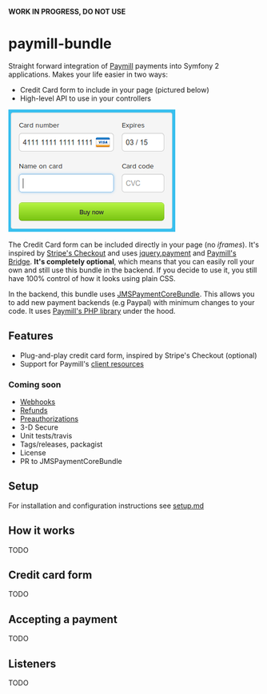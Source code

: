 **WORK IN PROGRESS, DO NOT USE**

# paymill-bundle
Straight forward integration of [Paymill](http://paymill.com) payments into Symfony 2 applications. Makes your life easier in two ways:

* Credit Card form to include in your page (pictured below)
* High-level API to use in your controllers

![Credit card form screenshot](Resources/doc/form.png)

The Credit Card form can be included directly in your page (no *iframes*). It's inspired by [Stripe's Checkout](https://stripe.com/blog/stripe-checkout) and uses [jquery.payment](https://github.com/stripe/jquery.payment) and [Paymill's Bridge](https://www.paymill.com/en-gb/documentation-3/reference/paymill-bridge/). **It's completely optional**, which means that you can easily roll your own and still use this bundle in the backend. If you decide to use it, you still have 100% control of how it looks using plain CSS.

In the backend, this bundle uses [JMSPaymentCoreBundle](https://github.com/schmittjoh/JMSPaymentCoreBundle). This allows you to add new payment backends (e.g Paypal) with minimum changes to your code. It uses [Paymill's PHP library](https://github.com/Paymill/Paymill-PHP) under the hood.

## Features

* Plug-and-play credit card form, inspired by Stripe's Checkout (optional)
* Support for Paymill's [client resources](https://www.paymill.com/it-it/documentation-3/reference/api-reference/#clients)

### Coming soon

* [Webhooks](https://www.paymill.com/it-it/documentation-3/reference/api-reference/#webhooks)
* [Refunds](https://www.paymill.com/it-it/documentation-3/reference/api-reference/#refunds)
* [Preauthorizations](https://www.paymill.com/it-it/documentation-3/reference/api-reference/#preauthorizations)
* 3-D Secure
* Unit tests/travis
* Tags/releases, packagist
* License
* PR to JMSPaymentCoreBundle

## Setup
For installation and configuration instructions see [setup.md](Resources/doc/setup.md)

## How it works
TODO

## Credit card form
TODO

## Accepting a payment
TODO

## Listeners
TODO